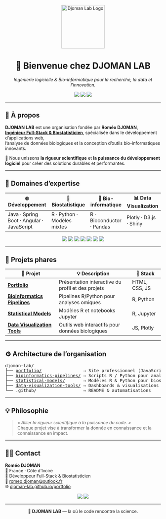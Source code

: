 <p align="center">
  <img src="https://github.com/djoman-lab/portfolio/blob/main/assets/logo.png" alt="Djoman Lab Logo" width="140"/>
</p>

<h1 align="center">👋 Bienvenue chez <strong>DJOMAN LAB</strong></h1>

<p align="center">
  <em>Ingénierie logicielle & Bio-informatique pour la recherche, la data et l’innovation.</em>
</p>

<p align="center">
  <a href="https://djoman-lab.github.io/portfolio"><img src="https://img.shields.io/badge/Site%20Web-Portfolio-blue?style=for-the-badge&logo=firefox-browser" /></a>
  <a href="mailto:romeo.djoman@outlook.fr"><img src="https://img.shields.io/badge/Contact-Email-success?style=for-the-badge&logo=gmail" /></a>
  <img src="https://img.shields.io/badge/License-MIT-green?style=for-the-badge" />
</p>

---

## 🧠 À propos

**DJOMAN LAB** est une organisation fondée par **Roméo DJOMAN**,  
<ins>**Ingénieur Full-Stack & Biostatisticien**</ins>, spécialisée dans le développement d’applications web,  
l’analyse de données biologiques et la conception d’outils bio-informatiques innovants.

🧬 Nous unissons **la rigueur scientifique** et **la puissance du développement logiciel** pour créer des solutions durables et performantes.

---

## 🚀 Domaines d’expertise

| 🌐 Développement | 🧮 Biostatistique | 🧬 Bio-informatique | 📊 Data Visualization |
|------------------|------------------|--------------------|-----------------------|
| Java · Spring Boot · Angular · JavaScript | R · Python · Modèles mixtes | R · Bioconductor · Pandas | Plotly · D3.js · Shiny |

<p align="center">
  <img src="https://img.shields.io/badge/Java-orange?logo=openjdk&logoColor=white" />
  <img src="https://img.shields.io/badge/Spring%20Boot-green?logo=springboot&logoColor=white" />
  <img src="https://img.shields.io/badge/Angular-DD0031?logo=angular&logoColor=white" />
  <img src="https://img.shields.io/badge/Vite-646CFF?logo=vite&logoColor=white" />
  <img src="https://img.shields.io/badge/R-276DC3?logo=r&logoColor=white" />
  <img src="https://img.shields.io/badge/Python-3776AB?logo=python&logoColor=white" />
  <img src="https://img.shields.io/badge/Docker-2496ED?logo=docker&logoColor=white" />
</p>

---

## 🧩 Projets phares

| 🔗 Projet | 💡 Description | 🧰 Stack |
|------------|----------------|----------|
| [**Portfolio**](https://djoman-lab.github.io/portfolio) | Présentation interactive du profil et des projets | HTML, CSS, JS |
| [**Bioinformatics Pipelines**](https://github.com/djoman-lab/bioinformatics-pipelines) | Pipelines R/Python pour analyses omiques | R, Python |
| [**Statistical Models**](https://github.com/djoman-lab/statistical-models) | Modèles R et notebooks Jupyter | R, Jupyter |
| [**Data Visualization Tools**](https://github.com/djoman-lab/data-visualization-tools) | Outils web interactifs pour données biologiques | JS, Plotly |

---

## ⚙️ Architecture de l’organisation

<pre>
djoman-lab/
├── <a href="https://github.com/djoman-lab/portfolio">portfolio/</a>                → Site professionnel (JavaScript)
├── <a href="https://github.com/djoman-lab/bioinformatics-pipelines">bioinformatics-pipelines/</a> → Scripts R / Python pour analyses omiques
├── <a href="https://github.com/djoman-lab/statistical-models">statistical-models/</a>       → Modèles R & Python pour biostatistique
├── <a href="https://github.com/djoman-lab/data-visualization-tools">data-visualization-tools/</a> → Dashboards & visualisations
└── .github/                  → README & automatisations
</pre>



---

## 💡 Philosophie

> _« Allier la rigueur scientifique à la puissance du code. »_  
> Chaque projet vise à transformer la donnée en connaissance et la connaissance en impact.

---

## 👨‍💻 Contact

**Roméo DJOMAN**  
📍 France · Côte d’Ivoire  
💼 Développeur Full-Stack & Biostatisticien  
📧 [romeo.djoman@outlook.fr](mailto:romeo.djoman@outlook.fr)  
🌐 [djoman-lab.github.io/portfolio](https://djoman-lab.github.io/portfolio)

<p align="center">
  <a href="https://linkedin.com/in/romeodjoman"><img src="https://img.shields.io/badge/LinkedIn-blue?logo=linkedin&logoColor=white&style=for-the-badge"/></a>
  <a href="https://github.com/djoman-lab"><img src="https://img.shields.io/badge/GitHub-181717?logo=github&logoColor=white&style=for-the-badge"/></a>
</p>

---

<p align="center">
  🧩 <strong>DJOMAN LAB</strong> — là où le code rencontre la science.
</p>
